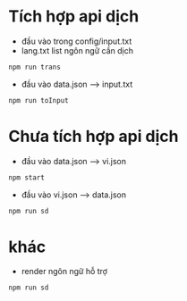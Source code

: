 # Tích hợp api dịch

- đầu vào trong config/input.txt
- lang.txt list ngôn ngữ cần dịch

```bash
npm run trans
```

- đầu vào data.json --> input.txt

```bash
npm run toInput
```

# Chưa tích hợp api dịch

- đầu vào data.json --> vi.json

```bash
npm start
```

- đầu vào vi.json --> data.json

```bash
npm run sd
```

# khác

- render ngôn ngữ hỗ trợ

```bash
npm run sd
```
